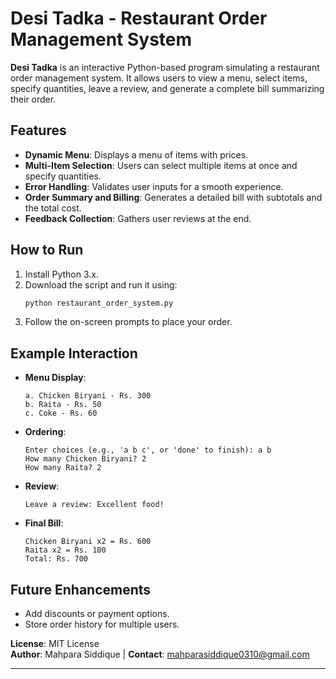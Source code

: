 
# Desi Tadka - Restaurant Order Management System

**Desi Tadka** is an interactive Python-based program simulating a restaurant order management system. It allows users to view a menu, select items, specify quantities, leave a review, and generate a complete bill summarizing their order.

## Features
- **Dynamic Menu**: Displays a menu of items with prices.
- **Multi-Item Selection**: Users can select multiple items at once and specify quantities.
- **Error Handling**: Validates user inputs for a smooth experience.
- **Order Summary and Billing**: Generates a detailed bill with subtotals and the total cost.
- **Feedback Collection**: Gathers user reviews at the end.

## How to Run
1. Install Python 3.x.
2. Download the script and run it using:
   ```bash
   python restaurant_order_system.py
   ```
3. Follow the on-screen prompts to place your order.

## Example Interaction
- **Menu Display**:
  ```
  a. Chicken Biryani - Rs. 300
  b. Raita - Rs. 50
  c. Coke - Rs. 60
  ```
- **Ordering**:
  ```
  Enter choices (e.g., 'a b c', or 'done' to finish): a b
  How many Chicken Biryani? 2
  How many Raita? 2
  ```
- **Review**:
  ```
  Leave a review: Excellent food!
  ```
- **Final Bill**:
  ```
  Chicken Biryani x2 = Rs. 600
  Raita x2 = Rs. 100
  Total: Rs. 700
  ```

## Future Enhancements
- Add discounts or payment options.
- Store order history for multiple users.

**License**: MIT License  
**Author**: Mahpara Siddique | **Contact**: mahparasiddique0310@gmail.com

---
